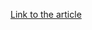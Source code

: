[Link to the article](https://www.intrinsec.com/wp-content/uploads/2025/01/TLP-CLEAR-Live-Control-Panel-Premium-EN.pdf)
